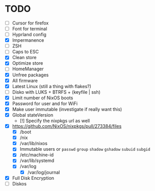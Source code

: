 # TODO

- [ ] Cursor for firefox
- [ ] Font for terminal
- [ ] Hyprland config
- [x] Impermanence
- [ ] ZSH
- [ ] Caps to ESC
- [x] Clean store
- [x] Optimize store
- [ ] HomeManager
- [x] Unfree packages
- [x] All firmware
- [x] Latest Linux (still a thing with flakes?)
- [ ] Disko with LUKS + BTRFS + (keyfile | ssh)
- [x] Limit number of NixOS boots
- [x] Password for user and for WiFi
- [x] Make user immutable (investigate if really want this)
- [x] Global stateVersion
  - [!] Specify the nixpkgs url as well
- [x] https://github.com/NixOS/nixpkgs/pull/273384/files
  - [x] /boot
  - [x] /nix
  - [x] /var/lib/nixos
  - [x] Immutable users or `passwd` `group` `shadow` `gshadow` `subuid` `subgid`
  - [x] /etc/machine-id
  - [x] /var/lib/systemd
  - [x] /var/log
    - [x] /var/log/journal
- [x] Full Disk Encryption
- [ ] Diskos
